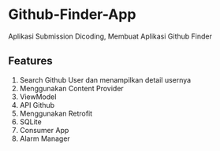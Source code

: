 # Github-Finder-App
Aplikasi Submission Dicoding, Membuat Aplikasi Github Finder

## Features
1. Search Github User dan menampilkan detail usernya
2. Menggunakan Content Provider
3. ViewModel
4. API Github
5. Menggunakan Retrofit
6. SQLite
7. Consumer App
8. Alarm Manager
